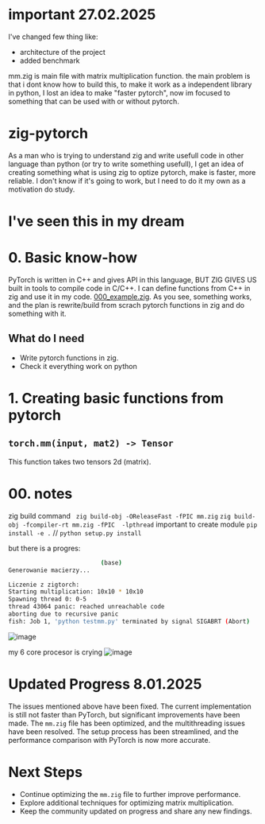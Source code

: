 # important 27.02.2025
I've changed few thing like:
- architecture of the project
- added benchmark

mm.zig is main file with matrix multiplication function. the main problem is that i dont know how to build this, to make it work as a independent library in python, I lost an idea to make "faster pytorch", now im focused to something that can be used with or without pytorch. 


# zig-pytorch
As a man who is trying to understand zig and write usefull code in other language than python (or try to write something usefull), I get an idea of creating something what is using zig to optize pytorch, make is faster, more reliable. I don't know if it's going to work, but I need to do it my own as a motivation do study. 
# I've seen this in my dream
# 0. Basic know-how
PyTorch is written in C++ and gives API in this language, BUT ZIG GIVES US built in tools to compile code in C/C++. I can define functions from C++ in zig and use it in my code. [000_example.zig](mm.zig). As you see, something works, and the plan is  rewrite/build from scrach pytorch functions in zig and do something with it. 
## What do I need
- Write pytorch functions in zig.
- Check it everything work on python 

# 1. Creating basic functions from pytorch
## `torch.mm(input, mat2) -> Tensor`
This function takes two tensors 2d (matrix).




# 00. notes

zig build command
` zig build-obj -OReleaseFast -fPIC mm.zig`
`zig build-obj -fcompiler-rt mm.zig -fPIC  -lpthread`
important to create module 
`pip install -e .` // `python setup.py install`





but there is a progres:
```bash
                          (base) 
Generowanie macierzy...

Liczenie z zigtorch:
Starting multiplication: 10x10 * 10x10
Spawning thread 0: 0-5
thread 43064 panic: reached unreachable code
aborting due to recursive panic
fish: Job 1, 'python testmm.py' terminated by signal SIGABRT (Abort)
```
![image](https://github.com/user-attachments/assets/c5803144-53ac-427b-bf94-8dd3bcd84fe9)

my 6 core procesor is crying 
![image](https://github.com/user-attachments/assets/e1fd7747-1a49-495b-aa31-a92af5dc1ee6)

# Updated Progress 8.01.2025
The issues mentioned above have been fixed. The current implementation is still not faster than PyTorch, but significant improvements have been made. The `mm.zig` file has been optimized, and the multithreading issues have been resolved. The setup process has been streamlined, and the performance comparison with PyTorch is now more accurate.

# Next Steps
- Continue optimizing the `mm.zig` file to further improve performance.
- Explore additional techniques for optimizing matrix multiplication.
- Keep the community updated on progress and share any new findings.
